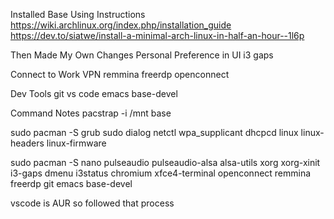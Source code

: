 Installed Base Using Instructions
https://wiki.archlinux.org/index.php/installation_guide
https://dev.to/siatwe/install-a-minimal-arch-linux-in-half-an-hour--1l6p

Then Made My Own Changes
Personal Preference in UI
i3 gaps

Connect to Work VPN
remmina
freerdp
openconnect

Dev Tools
git
vs code
emacs
base-devel

Command Notes
pacstrap -i /mnt base

sudo pacman -S grub sudo dialog netctl wpa_supplicant dhcpcd linux linux-headers linux-firmware

sudo pacman -S nano pulseaudio pulseaudio-alsa alsa-utils xorg xorg-xinit i3-gaps dmenu i3status chromium xfce4-terminal openconnect remmina freerdp git emacs base-devel

vscode is AUR so followed that process
